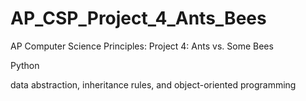 # AP_CSP_Project_4_Ants_Bees
AP Computer Science Principles: Project 4: Ants vs. Some Bees

Python

data abstraction, inheritance rules, and object-oriented programming
